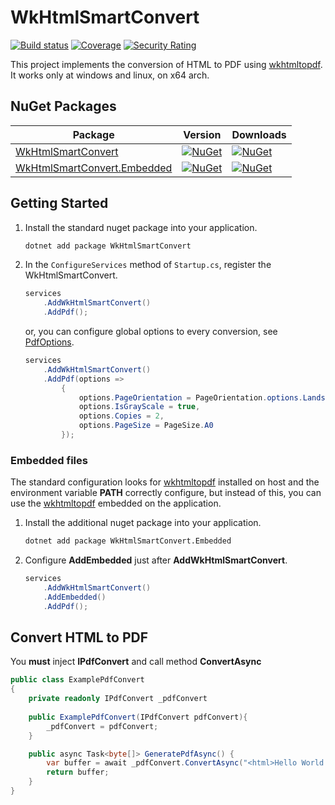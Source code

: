 # WkHtmlSmartConvert

[![Build status](https://dev.azure.com/rafaelmsouza/WkHtmlSmartConvert/_apis/build/status/CI)](https://dev.azure.com/rafaelmsouza/WkHtmlSmartConvert/_build/latest?definitionId=2)
[![Coverage](https://sonarcloud.io/api/project_badges/measure?project=wkhtmlsmartconvert_master&metric=coverage)](https://sonarcloud.io/dashboard?id=wkhtmlsmartconvert_master)
[![Security Rating](https://sonarcloud.io/api/project_badges/measure?project=wkhtmlsmartconvert_master&metric=security_rating)](https://sonarcloud.io/dashboard?id=wkhtmlsmartconvert_master)

This project implements the conversion of HTML to PDF using [wkhtmltopdf](https://github.com/wkhtmltopdf/wkhtmltopdf). It works only at windows and linux, on x64 arch.

## NuGet Packages

| Package | Version | Downloads |
| --- | --- | --- |
| [WkHtmlSmartConvert](https://www.nuget.org/packages/WkHtmlSmartConvert/) | [![NuGet](https://img.shields.io/nuget/v/WkHtmlSmartConvert)](https://www.nuget.org/packages/WkHtmlSmartConvert/) | [![NuGet](https://img.shields.io/nuget/dt/WkHtmlSmartConvert)](https://www.nuget.org/packages/WkHtmlSmartConvert/) |
| [WkHtmlSmartConvert.Embedded](https://www.nuget.org/packages/WkHtmlSmartConvert.Embedded) | [![NuGet](https://img.shields.io/nuget/v/WkHtmlSmartConvert.Embedded)](https://www.nuget.org/packages/WkHtmlSmartConvert.Embedded) | [![NuGet](https://img.shields.io/nuget/dt/WkHtmlSmartConvert.Embedded)](https://www.nuget.org/packages/WkHtmlSmartConvert.Embedded) |


## Getting Started

1. Install the standard nuget package into your application.

    ```bash
    dotnet add package WkHtmlSmartConvert
    ```

2. In the `ConfigureServices` method of `Startup.cs`, register the WkHtmlSmartConvert.
  
    ```csharp
    services
        .AddWkHtmlSmartConvert()
        .AddPdf();
    ``` 
    or, you can configure global options to every conversion, see [PdfOptions](https://github.com/rafaelmsouza/WkHtmlSmartConvert/blob/master/src/WkHtmlSmartConvert/PdfOptions.cs).

    ```csharp
    services
        .AddWkHtmlSmartConvert()
        .AddPdf(options =>
            {
                options.PageOrientation = PageOrientation.options.Landscape,
                options.IsGrayScale = true,
                options.Copies = 2,
                options.PageSize = PageSize.A0
            });
    ```

### Embedded files
The standard configuration looks for [wkhtmltopdf](https://github.com/wkhtmltopdf/wkhtmltopdf) installed on host and the environment variable **PATH** correctly configure, but instead of this, you can use the [wkhtmltopdf](https://github.com/wkhtmltopdf/wkhtmltopdf) embedded on the application.

1. Install the additional nuget package into your application.

    ```bash
    dotnet add package WkHtmlSmartConvert.Embedded
    ```

2. Configure **AddEmbedded** just after **AddWkHtmlSmartConvert**.

    ```csharp
    services
        .AddWkHtmlSmartConvert()
        .AddEmbedded()
        .AddPdf();
    ```

 
## Convert HTML to PDF

You **must** inject **IPdfConvert** and call method **ConvertAsync**

```csharp
public class ExamplePdfConvert
{
    private readonly IPdfConvert _pdfConvert
    
    public ExamplePdfConvert(IPdfConvert pdfConvert){
        _pdfConvert = pdfConvert;
    }

    public async Task<byte[]> GeneratePdfAsync() { 
        var buffer = await _pdfConvert.ConvertAsync("<html>Hello World!</html>");
        return buffer;
    }
}
```

